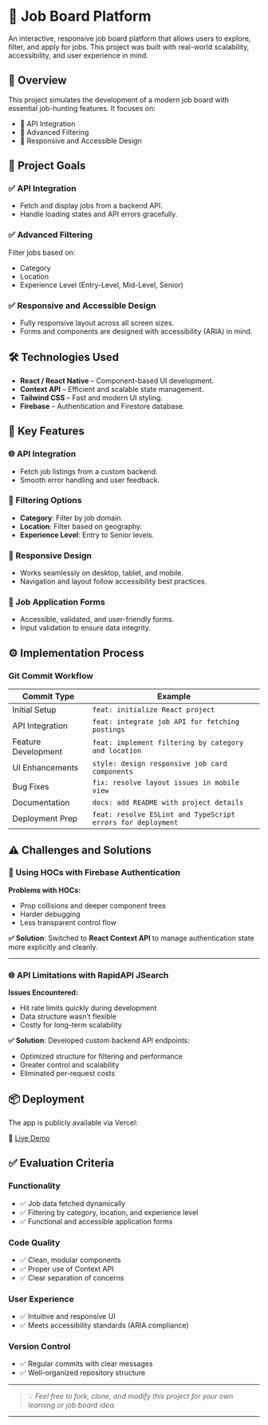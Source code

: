 # 💼 Job Board Platform

An interactive, responsive job board platform that allows users to explore, filter, and apply for jobs. This project was built with real-world scalability, accessibility, and user experience in mind.

## 🚀 Overview

This project simulates the development of a modern job board with essential job-hunting features. It focuses on:

- 🔗 API Integration
- 🎯 Advanced Filtering
- 📱 Responsive and Accessible Design

## 🎯 Project Goals

### ✅ API Integration

- Fetch and display jobs from a backend API.
- Handle loading states and API errors gracefully.

### ✅ Advanced Filtering

Filter jobs based on:

- Category
- Location
- Experience Level (Entry-Level, Mid-Level, Senior)

### ✅ Responsive and Accessible Design

- Fully responsive layout across all screen sizes.
- Forms and components are designed with accessibility (ARIA) in mind.

## 🛠️ Technologies Used

- **React / React Native** – Component-based UI development.
- **Context API** – Efficient and scalable state management.
- **Tailwind CSS** – Fast and modern UI styling.
- **Firebase** – Authentication and Firestore database.

## 🔑 Key Features

### 🌐 API Integration

- Fetch job listings from a custom backend.
- Smooth error handling and user feedback.

### 🧭 Filtering Options

- **Category**: Filter by job domain.
- **Location**: Filter based on geography.
- **Experience Level**: Entry to Senior levels.

### 📱 Responsive Design

- Works seamlessly on desktop, tablet, and mobile.
- Navigation and layout follow accessibility best practices.

### 📝 Job Application Forms

- Accessible, validated, and user-friendly forms.
- Input validation to ensure data integrity.

## ⚙️ Implementation Process

### Git Commit Workflow

| Commit Type         | Example                                                     |
| ------------------- | ----------------------------------------------------------- |
| Initial Setup       | `feat: initialize React project`                            |
| API Integration     | `feat: integrate job API for fetching postings`             |
| Feature Development | `feat: implement filtering by category and location`        |
| UI Enhancements     | `style: design responsive job card components`              |
| Bug Fixes           | `fix: resolve layout issues in mobile view`                 |
| Documentation       | `docs: add README with project details`                     |
| Deployment Prep     | `feat: resolve ESLint and TypeScript errors for deployment` |

## ⚠️ Challenges and Solutions

### 🔄 Using HOCs with Firebase Authentication

**Problems with HOCs:**

- Prop collisions and deeper component trees
- Harder debugging
- Less transparent control flow

**✅ Solution**: Switched to **React Context API** to manage authentication state more explicitly and cleanly.

---

### 🌐 API Limitations with RapidAPI JSearch

**Issues Encountered:**

- Hit rate limits quickly during development
- Data structure wasn’t flexible
- Costly for long-term scalability

**✅ Solution**: Developed custom backend API endpoints:

- Optimized structure for filtering and performance
- Greater control and scalability
- Eliminated per-request costs

## 📦 Deployment

The app is publicly available via Vercel:

🔗 [Live Demo](https://alx-project-nexus-michael-kimulus-projects.vercel.app/)

## ✅ Evaluation Criteria

### Functionality

- ✅ Job data fetched dynamically
- ✅ Filtering by category, location, and experience level
- ✅ Functional and accessible application forms

### Code Quality

- ✅ Clean, modular components
- ✅ Proper use of Context API
- ✅ Clear separation of concerns

### User Experience

- ✅ Intuitive and responsive UI
- ✅ Meets accessibility standards (ARIA compliance)

### Version Control

- ✅ Regular commits with clear messages
- ✅ Well-organized repository structure

---

> 💡 _Feel free to fork, clone, and modify this project for your own learning or job board idea._

---
